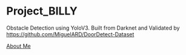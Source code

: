 # Project_BILLY

Obstacle Detection using YoloV3. Built from Darknet and Validated by https://github.com/MiguelARD/DoorDetect-Dataset

<a href="https://MiguelARD.github.io/DoorDetect-Dataset/)" title="DoorDetect-Dataset">About Me</a>

